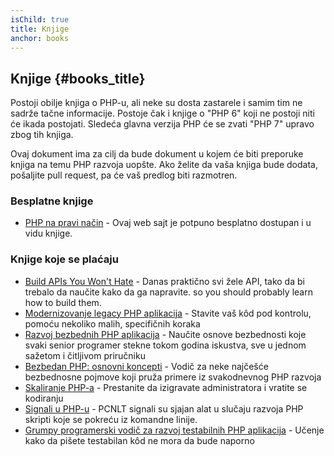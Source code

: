 ```yaml
---
isChild: true
title: Knjige
anchor: books
---
```


## Knjige {#books_title}

Postoji obilje knjiga o PHP-u, ali neke su dosta zastarele i samim tim ne sadrže tačne informacije.
Postoje čak i knjige o "PHP 6" koji ne postoji niti će ikada postojati. Sledeća glavna verzija PHP će se
zvati "PHP 7" upravo zbog tih knjiga.

Ovaj dokument ima za cilj da bude dokument u kojem će biti preporuke knjiga na temu PHP razvoja uopšte.
Ako želite da vaša knjiga bude dodata, pošaljite pull request, pa će vaš predlog biti razmotren.

### Besplatne knjige

* [PHP na pravi način](https://leanpub.com/phptherightway/) - Ovaj web sajt je potpuno besplatno dostupan i u vidu knjige.

### Knjige koje se plaćaju

* [Build APIs You Won't Hate](https://leanpub.com/build-apis-you-wont-hate) - Danas praktično svi žele API, tako da bi
trebalo da naučite kako da ga napravite.
so you should probably learn how to build them.
* [Modernizovanje legacy PHP aplikacija](https://leanpub.com/mlaphp) - Stavite vaš kôd pod kontrolu,
pomoću nekoliko malih, specifičnih koraka
* [Razvoj bezbednih PHP aplikacija](https://leanpub.com/buildingsecurephpapps) - Naučite osnove bezbednosti
koje svaki senior programer stekne tokom godina iskustva, sve u jednom sažetom i čitljivom priručniku
* [Bezbedan PHP: osnovni koncepti](https://leanpub.com/securingphp-coreconcepts) - Vodič za neke najčešće
bezbednosne pojmove koji pruža primere iz svakodnevnog PHP razvoja
* [Skaliranje PHP-a]( https://leanpub.com/scalingphp) - Prestanite da izigravate administratora i vratite se kodiranju
* [Signali u PHP-u]( https://leanpub.com/signalingphp) - PCNLT signali su sjajan alat u slučaju razvoja
PHP skripti koje se pokreću iz komandne linije.
* [Grumpy programerski vodič za razvoj testabilnih PHP aplikacija](https://leanpub.com/grumpy-testing) - Učenje kako da
pišete testabilan kôd ne mora da bude naporno
